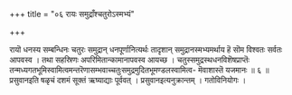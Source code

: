 +++
title = "०६ रायः समुद्राँश्चतुरोऽस्मभ्यं"

+++

रायॊ धनस्य सम्बन्धिनः चतुरः समुद्रान् धनपूर्णानित्यर्थः तादृशान् समुद्रानस्मभ्यमर्थाय हॆ सॊम विश्वतः सर्वतः आपवस्व । तथा सहस्रिणः अपरिमितान्कामानापवस्व आयच्छ । चतुस्समुद्रस्थधनविशॆषप्राप्तॆः तन्मध्यगतभूमिस्वामित्वमन्तरॆणासम्भवाच्चतुःसमुद्रमुदितभूमण्डलस्वामित्व- मॆवाशास्तॆ यजमानः ॥ ६ ॥प्रसुवानइति षळृचं दशमं सूक्तं ऋष्याद्याः पूर्ववत् । प्रसुवानइत्यनुक्रान्तम् । गतोविनियोगः ।
